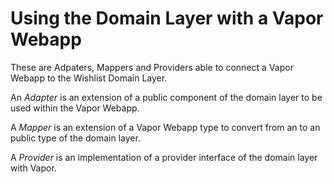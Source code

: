 # Using the Domain Layer with a Vapor Webapp

These are Adpaters, Mappers and Providers able to connect a Vapor Webapp to the Wishlist Domain Layer.

An *Adapter* is an extension of a public component of the domain layer to be used within the  Vapor Webapp.

A *Mapper* is an extension of a Vapor Webapp type to convert from an to an public type of the domain layer.

A *Provider* is an implementation of a provider interface of the domain layer with Vapor.
